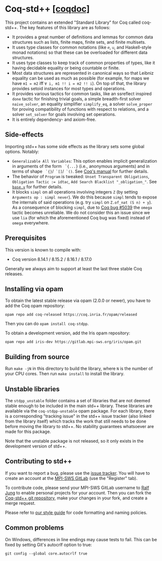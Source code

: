 # Coq-std++ [[coqdoc]](https://plv.mpi-sws.org/coqdoc/stdpp/)

This project contains an extended "Standard Library" for Coq called coq-std++.
The key features of this library are as follows:

- It provides a great number of definitions and lemmas for common data
  structures such as lists, finite maps, finite sets, and finite multisets.
- It uses type classes for common notations (like `∅`, `∪`, and Haskell-style
  monad notations) so that these can be overloaded for different data structures.
- It uses type classes to keep track of common properties of types, like it
  having decidable equality or being countable or finite.
- Most data structures are represented in canonical ways so that Leibniz
  equality can be used as much as possible (for example, for maps we have
  `m1 = m2` iff `∀ i, m1 !! i = m2 !! i`). On top of that, the library provides
  setoid instances for most types and operations.
- It provides various tactics for common tasks, like an ssreflect inspired
  `done` tactic for finishing trivial goals, a simple breadth-first solver
  `naive_solver`, an equality simplifier `simplify_eq`, a solver `solve_proper`
  for proving compatibility of functions with respect to relations, and a solver
  `set_solver` for goals involving set operations.
- It is entirely dependency- and axiom-free.

## Side-effects

Importing std++ has some side effects as the library sets some global options.
Notably:

* `Generalizable All Variables`: This option enables implicit generalization in
  arguments of the form `` `{...}`` (i.e., anonymous arguments) and in terms of
  shape `` `{}``/`` `[]``/`` `()``. See [Coq's
  manual](https://coq.inria.fr/distrib/current/refman/language/extensions/implicit-arguments.html#implicit-generalization)
  for further details.
* The behavior of `Program` is tweaked: `Unset Transparent Obligations`,
  `Obligation Tactic := idtac`, `Add Search Blacklist "_obligation_"`.  See
  [`base.v`](theories/base.v) for further details.
* It blocks `simpl` on all operations involving integers `Z` (by setting
  `Arguments op : simpl never`). We do this because `simpl` tends to expose
  the internals of said operations (e.g. try `simpl` on `Z.of_nat (S n) + y`).
  As a consequence of blocking `simpl`, due to
  [Coq bug #5039](https://github.com/coq/coq/issues/5039) the `omega` tactic
  becomes unreliable. We do not consider this an issue since we use `lia` (for
  which the aforementioned Coq bug was fixed) instead of `omega` everywhere.

## Prerequisites

This version is known to compile with:

 - Coq version 8.14.1 / 8.15.2 / 8.16.1 / 8.17.0

Generally we always aim to support at least the last three stable Coq releases.

## Installing via opam

To obtain the latest stable release via opam (2.0.0 or newer), you have to add
the Coq opam repository:

    opam repo add coq-released https://coq.inria.fr/opam/released

Then you can do `opam install coq-stdpp`.

To obtain a development version, add the Iris opam repository:

    opam repo add iris-dev https://gitlab.mpi-sws.org/iris/opam.git

## Building from source

Run `make -jN` in this directory to build the library, where `N` is the number
of your CPU cores.  Then run `make install` to install the library.

## Unstable libraries

The `stdpp_unstable` folder contains a set of libraries that are not
deemed stable enough to be included in the main std++ library. These
libraries are available via the `coq-stdpp-unstable` opam package. For
each library, there is a corresponding "tracking issue" in the std++
issue tracker (also linked from the library itself) which tracks the
work that still needs to be done before moving the library to std++.
No stability guarantees whatsoever are made for this package.

Note that the unstable package is not released, so it only exists in the
development version of std++.

## Contributing to std++

If you want to report a bug, please use the
[issue tracker](https://gitlab.mpi-sws.org/iris/stdpp/issues).  You will have to
create an account at the
[MPI-SWS GitLab](https://gitlab.mpi-sws.org/users/sign_in) (use the "Register"
tab).

To contribute code, please send your MPI-SWS GitLab username to
[Ralf Jung](https://gitlab.mpi-sws.org/jung) to enable personal projects for
your account.  Then you can fork the
[Coq-std++ git repository](https://gitlab.mpi-sws.org/iris/stdpp), make your
changes in your fork, and create a merge request.

Please refer to [our style guide](https://gitlab.mpi-sws.org/iris/iris/-/blob/master/docs/style_guide.md)
for code formatting and naming policies.

## Common problems

On Windows, differences in line endings may cause tests to fail. This can be
fixed by setting Git's autocrlf option to true:

    git config --global core.autocrlf true
